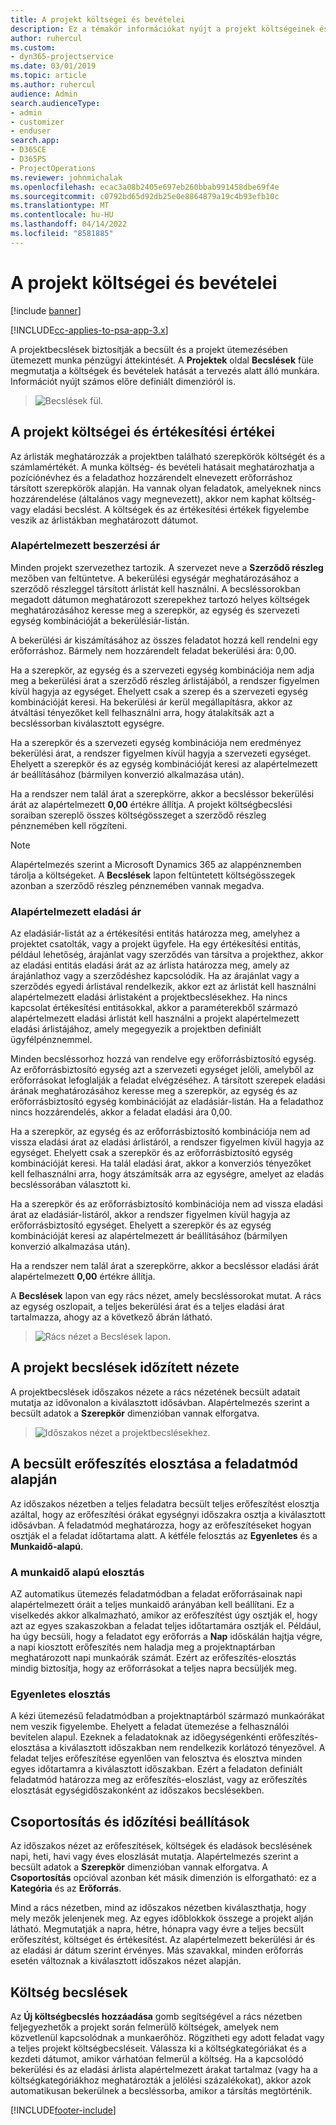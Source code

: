 ```yaml
---
title: A projekt költségei és bevételei
description: Ez a témakör információkat nyújt a projekt költségeinek és bevételeinek megbecsléséről.
author: ruhercul
ms.custom:
- dyn365-projectservice
ms.date: 03/01/2019
ms.topic: article
ms.author: ruhercul
audience: Admin
search.audienceType:
- admin
- customizer
- enduser
search.app:
- D365CE
- D365PS
- ProjectOperations
ms.reviewer: johnmichalak
ms.openlocfilehash: ecac3a08b2405e697eb260bbab991458dbe69f4e
ms.sourcegitcommit: c0792bd65d92db25e0e8864879a19c4b93efb10c
ms.translationtype: MT
ms.contentlocale: hu-HU
ms.lasthandoff: 04/14/2022
ms.locfileid: "8581885"
---
```

# <a name="project-costs-and-revenue"></a>A projekt költségei és bevételei

[!include [banner](../includes/psa-now-project-operations.md)]

[!INCLUDE[cc-applies-to-psa-app-3.x](../includes/cc-applies-to-psa-app-3x.md)]

A projektbecslések biztosítják a becsült és a projekt ütemezésében ütemezett munka pénzügyi áttekintését. A **Projektek** oldal **Becslések** füle megmutatja a költségek és bevételek hatását a tervezés alatt álló munkára. Információt nyújt számos előre definiált dimenzióról is. 

> ![Becslések fül.](media/project-5.png)

## <a name="cost-and-sales-values-of-the-project"></a>A projekt költségei és értékesítési értékei

Az árlisták meghatározzák a projektben található szerepkörök költségét és a számlamértékét. A munka költség- és bevételi hatásait meghatározhatja a pozíciónévhez és a feladathoz hozzárendelt elnevezett erőforráshoz társított szerepkörök alapján. Ha vannak olyan feladatok, amelyeknek nincs hozzárendelése (általános vagy megnevezett), akkor nem kaphat költség- vagy eladási becslést. A költségek és az értékesítési értékek figyelembe veszik az árlistákban meghatározott dátumot.

### <a name="default-cost-price"></a>Alapértelmezett beszerzési ár  

Minden projekt szervezethez tartozik. A szervezet neve a **Szerződő részleg** mezőben van feltüntetve. A bekerülési egységár meghatározásához a szerződő részleggel társított árlistát kell használni. A becsléssorokban megadott dátumon meghatározott szerepekhez tartozó helyes költségek meghatározásához keresse meg a szerepkör, az egység és szervezeti egység kombinációját a bekerülésiár-listán. 

A bekerülési ár kiszámításához az összes feladatot hozzá kell rendelni egy erőforráshoz. Bármely nem hozzárendelt feladat bekerülési ára: 0,00.

Ha a szerepkör, az egység és a szervezeti egység kombinációja nem adja meg a bekerülési árat a szerződő részleg árlistájából, a rendszer figyelmen kívül hagyja az egységet. Ehelyett csak a szerep és a szervezeti egység kombinációját keresi. Ha bekerülési ár kerül megállapításra, akkor az átváltási tényezőket kell felhasználni arra, hogy átalakítsák azt a becsléssorban kiválasztott egységre.

Ha a szerepkör és a szervezeti egység kombinációja nem eredményez bekerülési árat, a rendszer figyelmen kívül hagyja a szervezeti egységet. Ehelyett a szerepkör és az egység kombinációját keresi az alapértelmezett ár beállításához (bármilyen konverzió alkalmazása után).

Ha a rendszer nem talál árat a szerepkörre, akkor a becsléssor bekerülési árát az alapértelmezett **0,00** értékre állítja. A projekt költségbecslési soraiban szereplő összes költségösszeget a szerződő részleg pénznemében kell rögzíteni.

> [!NOTE]
> Alapértelmezés szerint a Microsoft Dynamics 365 az alappénznemben tárolja a költségeket. A **Becslések** lapon feltüntetett költségösszegek azonban a szerződő részleg pénznemében vannak megadva.  

### <a name="default-sales-price"></a>Alapértelmezett eladási ár 

Az eladásiár-listát az a értékesítési entitás határozza meg, amelyhez a projektet csatolták, vagy a projekt ügyfele. Ha egy értékesítési entitás, például lehetőség, árajánlat vagy szerződés van társítva a projekthez, akkor az eladási entitás eladási árát az az árlista határozza meg, amely az árajánlathoz vagy a szerződéshez kapcsolódik. Ha az árajánlat vagy a szerződés egyedi árlistával rendelkezik, akkor ezt az árlistát kell használni alapértelmezett eladási árlistaként a projektbecslésekhez. Ha nincs kapcsolat értékesítési entitásokkal, akkor a paraméterekből származó alapértelmezett eladási árlistát kell használni a projekt alapértelmezett eladási árlistájához, amely megegyezik a projektben definiált ügyfélpénznemmel.

Minden becsléssorhoz hozzá van rendelve egy erőforrásbiztosító egység. Az erőforrásbiztosító egység azt a szervezeti egységet jelöli, amelyből az erőforrásokat lefoglalják a feladat elvégzéséhez. A társított szerepek eladási árának meghatározásához keresse meg a szerepkör, az egység és az erőforrásbiztosító egység kombinációját az eladásiár-listán. Ha a feladathoz nincs hozzárendelés, akkor a feladat eladási ára 0,00.

Ha a szerepkör, az egység és az erőforrásbiztosító kombinációja nem ad vissza eladási árat az eladási árlistáról, a rendszer figyelmen kívül hagyja az egységet. Ehelyett csak a szerepkör és az erőforrásbiztosító egység kombinációját keresi. Ha talál eladási árat, akkor a konverziós tényezőket kell felhasználni arra, hogy átszámítsák arra az egységre, amelyet az eladás becsléssorában választott ki. 

Ha a szerepkör és az erőforrásbiztosító kombinációja nem ad vissza eladási árat az eladásiár-listáról, akkor a rendszer figyelmen kívül hagyja az erőforrásbiztosító egységet. Ehelyett a szerepkör és az egység kombinációját keresi az alapértelmezett ár beállításához (bármilyen konverzió alkalmazása után).

Ha a rendszer nem talál árat a szerepkörre, akkor a becsléssor eladási árát alapértelmezett **0,00** értékre állítja.

A **Becslések** lapon van egy rács nézet, amely becsléssorokat mutat. A rács az egység oszlopait, a teljes bekerülési árat és a teljes eladási árat tartalmazza, ahogy az a következő ábrán látható. 

> ![Rács nézet a Becslések lapon.](media/project-6.png)

## <a name="time-phased-view-of-project-estimates"></a>A projekt becslések időzített nézete

A projektbecslések időszakos nézete a rács nézetének becsült adatait mutatja az idővonalon a kiválasztott idősávban. Alapértelmezés szerint a becsült adatok a **Szerepkör** dimenzióban vannak elforgatva.

> ![Időszakos nézet a projektbecslésekhez.](media/project-7.png)

## <a name="allocating-estimated-effort-based-on-the-task-mode"></a>A becsült erőfeszítés elosztása a feladatmód alapján

Az időszakos nézetben a teljes feladatra becsült teljes erőfeszítést elosztja azáltal, hogy az erőfeszítési órákat egységnyi időszakra osztja a kiválasztott idősávban. A feladatmód meghatározza, hogy az erőfeszítéseket hogyan osztják el a feladat időtartama alatt. A kétféle felosztás az **Egyenletes** és a **Munkaidő-alapú**.

### <a name="work-hours-based-allocation"></a>A munkaidő alapú elosztás
 
AZ automatikus ütemezés feladatmódban a feladat erőforrásainak napi alapértelmezett óráit a teljes munkaidő arányában kell beállítani. Ez a viselkedés akkor alkalmazható, amikor az erőfeszítést úgy osztják el, hogy azt az egyes szakaszokban a feladat teljes időtartamára osztják el. Például, ha úgy becsüli, hogy a feladatot egy erőforrás a **Nap** időskálán hajtja végre, a napi kiosztott erőfeszítés nem haladja meg a projektnaptárban meghatározott napi munkaórák számát. Ezért az erőfeszítés-elosztás mindig biztosítja, hogy az erőforrásokat a teljes napra becsüljék meg.

### <a name="even-allocation"></a>Egyenletes elosztás

A kézi ütemezésű feladatmódban a projektnaptárból származó munkaórákat nem veszik figyelembe. Ehelyett a feladat ütemezése a felhasználói bevitelen alapul. Ezeknek a feladatoknak az időegységenkénti erőfeszítés-elosztása a kiválasztott időszakban nem rendelkezik korlátozó tényezővel. A feladat teljes erőfeszítése egyenlően van felosztva és elosztva minden egyes időtartamra a kiválasztott időszakban. Ezért a feladaton definiált feladatmód határozza meg az erőfeszítés-eloszlást, vagy az erőfeszítés elosztását egységidőszakonként az időszakos becslésekben.

## <a name="grouping-and-time-phasing-options"></a>Csoportosítás és időzítési beállítások

Az időszakos nézet az erőfeszítések, költségek és eladások becslésének napi, heti, havi vagy éves eloszlását mutatja. Alapértelmezés szerint a becsült adatok a **Szerepkör** dimenzióban vannak elforgatva. A **Csoportosítás** opcióval azonban két másik dimenzión is elforgatható: ez a **Kategória** és az **Erőforrás**.

Mind a rács nézetben, mind az időszakos nézetben kiválaszthatja, hogy mely mezők jelenjenek meg. Az egyes időblokkok összege a projekt alján látható. Megmutatják a napra, hétre, hónapra vagy évre a teljes becsült erőfeszítést, költséget és értékesítést. Az alapértelmezett bekerülési ár és az eladási ár dátum szerint érvényes. Más szavakkal, minden erőforrás esetén változnak a kiválasztott időszakos nézet alapján.

## <a name="expense-estimates"></a>Költség becslések

Az **Új költségbecslés hozzáadása** gomb segítségével a rács nézetben feljegyezhetők a projekt során felmerülő költségek, amelyek nem közvetlenül kapcsolódnak a munkaerőhöz. Rögzítheti egy adott feladat vagy a teljes projekt költségbecsléseit. Válassza ki a költségkategóriákat és a kezdeti dátumot, amikor várhatóan felmerül a költség. Ha a kapcsolódó bekerülési és az eladási árlista alapértelmezett árakat tartalmaz (vagy ha a költségkategóriákhoz meghatározták a jelölési százalékokat), akkor azok automatikusan bekerülnek a becsléssorba, amikor a társítás megtörténik.


[!INCLUDE[footer-include](../includes/footer-banner.md)]
